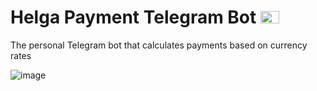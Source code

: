# Helga Payment Telegram Bot <img height="20" width="30" src="https://www.cdnlogo.com/logos/t/39/telegram.svg" />

The personal Telegram bot that calculates payments based on currency rates

![image](https://github.com/user-attachments/assets/87f50fa4-ae81-4935-b933-7fb86a0ca1e8)
